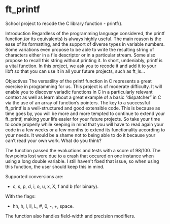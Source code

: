 # ft_printf
School project to recode the C library function - printf().

Introduction
Regardless of the programming language considered, the printf function,(or its equivalents) is always highly useful. The main reason is the ease of its formatting, and the support of diverse types in variable numbers. Some variations even propose to be able to write the resulting string of characters either in a file descriptor or in a particular stream. Some also propose to recall this string without printing it. In short, undeniably, printf is a vital function. In this project, we ask you to recode it and add it to your libft so that you can use it in all your future projects, such as ft_ls...

Objectives
The versatility of the printf function in C represents a great exercise in programming for us. This project is of moderate difficulty. It will enable you to discover variadic functions in C in a particularly relevant context as well as learn about a great example of a basic “dispatcher” in C via the use of an array of function’s pointers. The key to a successful ft_printf is a well-structured and good extensible code. This is because as time goes by, you will be more and more tempted to continue to extend your ft_printf, making your life easier for your future projects. So take your time to code properly while keeping in mind that you will have to read again your code in a few weeks or a few months to extend its functionality according to your needs. It would be a shame not to being able to do it because your can’t read your own work. What do you think?

The function passed the evaluations and tests with a score of 98/100. The few points lost were due to a crash that occured on one instance when using a long double variable. I still haven't fixed that issue, so when using this function, the user should keep this in mind.

Supported conversions are:
- c, s, p, d, i, o, u, x, X, f and b (for binary).

With the flags:
- hh, h, l, ll, L, #, 0, -, +, space.

The function also handles field-width and precision modifiers.
